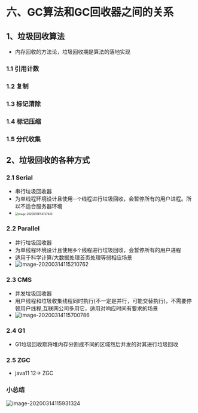 # 六、GC算法和GC回收器之间的关系

## 1、垃圾回收算法

- 内存回收的方法论，垃圾回收期是算法的落地实现

### 1.1 引用计数

### 1.2 复制

### 1.3 标记清除

### 1.4 标记压缩

### 1.5 分代收集

## 2、垃圾回收的各种方式

### 2.1 Serial

- 串行垃圾回收器
- 为单线程环境设计且使用`一个`线程进行垃圾回收，会暂停所有的用户进程。所以不适合服务器环境
- <img src="C:\Users\888\AppData\Roaming\Typora\typora-user-images\image-20200314114727433.png" alt="image-20200314114727433" style="zoom:50%;" />

### 2.2 Parallel

- 并行垃圾回收器
- 为单线程环境设计且使用`多个`线程进行垃圾回收，会暂停所有的用户进程
- 适用于科学计算/大数据处理首页处理等弱相应场景
- ![image-20200314115210762](C:\Users\888\AppData\Roaming\Typora\typora-user-images\image-20200314115210762.png)

### 2.3 CMS

- 并发垃圾回收器
- 用户线程和垃圾收集线程同时执行(不一定是并行，可能交替执行)，不需要停顿用户线程,互联网公司多用它，适用对响应时间有要求的场景
- ![image-20200314115700786](C:\Users\888\AppData\Roaming\Typora\typora-user-images\image-20200314115700786.png)

### 2.4 G1

- G1垃圾回收期将堆内存分割成不同的区域然后并发的对其进行垃圾回收

### 2.5 ZGC

- java11 12-> ZGC 

### 小总结

![image-20200314115931324](C:\Users\888\AppData\Roaming\Typora\typora-user-images\image-20200314115931324.png)